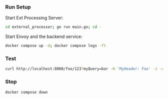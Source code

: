 ### Run Setup

Start Ext Processing Server:
```sh
cd external_processor; go run main.go; cd -
```

Start Envoy and the backend service:
```sh
docker compose up -d; docker compose logs -ft
```

### Test

```sh
curl http://localhost:8000/foo/123?myQuery=bar -H 'MyHeader: Foo' -i -d 'foo bar'
```

### Stop

```sh
docker compose down
```
